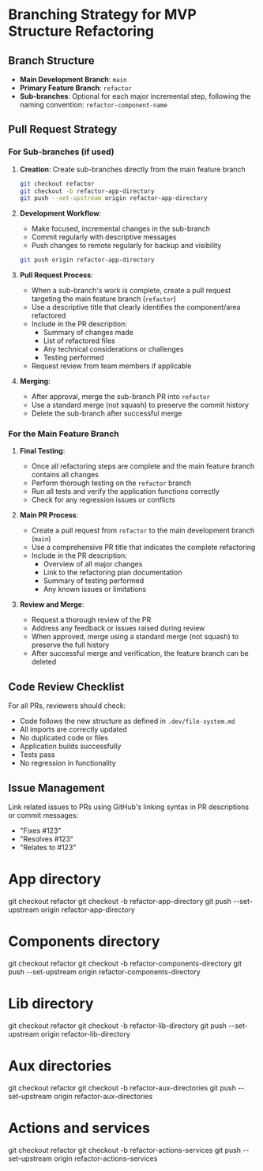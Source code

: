 # Branching Strategy for MVP Structure Refactoring

## Branch Structure

- **Main Development Branch**: `main`
- **Primary Feature Branch**: `refactor`
- **Sub-branches**: Optional for each major incremental step, following the naming convention: `refactor-component-name`

## Pull Request Strategy

### For Sub-branches (if used)

1. **Creation**: Create sub-branches directly from the main feature branch
   ```bash
   git checkout refactor
   git checkout -b refactor-app-directory
   git push --set-upstream origin refactor-app-directory
   ```

2. **Development Workflow**:
   - Make focused, incremental changes in the sub-branch
   - Commit regularly with descriptive messages
   - Push changes to remote regularly for backup and visibility
   ```bash
   git push origin refactor-app-directory
   ```

3. **Pull Request Process**:
   - When a sub-branch's work is complete, create a pull request targeting the main feature branch (`refactor`)
   - Use a descriptive title that clearly identifies the component/area refactored
   - Include in the PR description:
     - Summary of changes made
     - List of refactored files
     - Any technical considerations or challenges
     - Testing performed
   - Request review from team members if applicable

4. **Merging**:
   - After approval, merge the sub-branch PR into `refactor`
   - Use a standard merge (not squash) to preserve the commit history
   - Delete the sub-branch after successful merge

### For the Main Feature Branch

1. **Final Testing**:
   - Once all refactoring steps are complete and the main feature branch contains all changes
   - Perform thorough testing on the `refactor` branch
   - Run all tests and verify the application functions correctly
   - Check for any regression issues or conflicts

2. **Main PR Process**:
   - Create a pull request from `refactor` to the main development branch (`main`)
   - Use a comprehensive PR title that indicates the complete refactoring
   - Include in the PR description:
     - Overview of all major changes
     - Link to the refactoring plan documentation
     - Summary of testing performed
     - Any known issues or limitations

3. **Review and Merge**:
   - Request a thorough review of the PR
   - Address any feedback or issues raised during review
   - When approved, merge using a standard merge (not squash) to preserve the full history
   - After successful merge and verification, the feature branch can be deleted

## Code Review Checklist

For all PRs, reviewers should check:

- Code follows the new structure as defined in `.dev/file-system.md`
- All imports are correctly updated
- No duplicated code or files
- Application builds successfully
- Tests pass
- No regression in functionality

## Issue Management

Link related issues to PRs using GitHub's linking syntax in PR descriptions or commit messages:
- "Fixes #123" 
- "Resolves #123"
- "Relates to #123"

# App directory
git checkout refactor
git checkout -b refactor-app-directory
git push --set-upstream origin refactor-app-directory

# Components directory
git checkout refactor
git checkout -b refactor-components-directory
git push --set-upstream origin refactor-components-directory

# Lib directory
git checkout refactor
git checkout -b refactor-lib-directory
git push --set-upstream origin refactor-lib-directory

# Aux directories
git checkout refactor
git checkout -b refactor-aux-directories
git push --set-upstream origin refactor-aux-directories

# Actions and services
git checkout refactor
git checkout -b refactor-actions-services
git push --set-upstream origin refactor-actions-services 